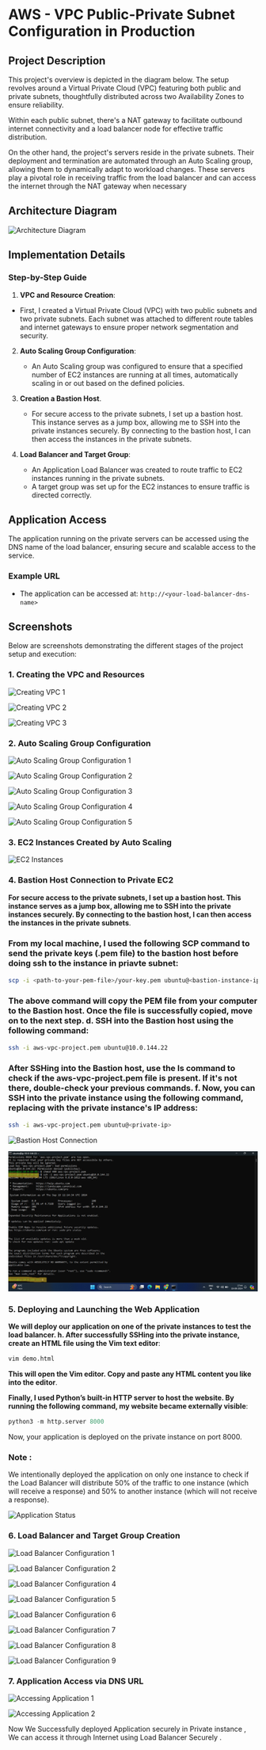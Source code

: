 # AWS - VPC Public-Private Subnet Configuration in Production 

## Project Description
This project's overview is depicted in the diagram below. The setup revolves around a Virtual Private Cloud (VPC) featuring both public and private subnets, thoughtfully distributed across two Availability Zones to ensure reliability.

Within each public subnet, there's a NAT gateway to facilitate outbound internet connectivity and a load balancer node for effective traffic distribution.

On the other hand, the project's servers reside in the private subnets. Their deployment and termination are automated through an Auto Scaling group, allowing them to dynamically adapt to workload changes. These servers play a pivotal role in receiving traffic from the load balancer and can access the internet through the NAT gateway when necessary

## Architecture Diagram


![Architecture Diagram](screenshots/architecture-diagram.png)

## Implementation Details
### Step-by-Step Guide

 1. **VPC and Resource Creation**:
   - First, I created a Virtual Private Cloud (VPC) with two public subnets and two private subnets. Each subnet was attached to different route tables and internet gateways to ensure 
     proper network segmentation and security.
     
2. **Auto Scaling Group Configuration**:
   - An Auto Scaling group was configured to ensure that a specified number of EC2 instances are running at all times, automatically scaling in or out based on the defined policies.
     
3. **Creation a Bastion Host**.
   - For secure access to the private subnets, I set up a bastion host. This instance serves as a jump box, allowing me to SSH into the private instances securely. By connecting to the 
     bastion host, I can then access the instances in the private subnets.

4. **Load Balancer and Target Group**:
   - An Application Load Balancer was created to route traffic to EC2 instances running in the private subnets.
   - A target group was set up for the EC2 instances to ensure traffic is directed correctly.


## Application Access
The application running on the private servers can be accessed using the DNS name of the load balancer, ensuring secure and scalable access to the service.

### Example URL
- The application can be accessed at: `http://<your-load-balancer-dns-name>`


## Screenshots
Below are screenshots demonstrating the different stages of the project setup and execution:

### 1. Creating the VPC and Resources
![Creating VPC 1](screenshots/vpc-creation1.png)


![Creating VPC 2](screenshots/vpc-creation2.png)


![Creating VPC 3](screenshots/vpc-creation3.png)



### 2. Auto Scaling Group Configuration
![Auto Scaling Group Configuration 1](screenshots/auto-scaling-group-configuration1.png)


![Auto Scaling Group Configuration 2](screenshots/auto-scaling-group-configuration2.png)


![Auto Scaling Group Configuration 3](screenshots/auto-scaling-group-configuration3.png)


![Auto Scaling Group Configuration 4](screenshots/auto-scaling-group-configuration4.png)


![Auto Scaling Group Configuration 5](screenshots/auto-scaling-group-configuration5.png)


### 3. EC2 Instances Created by Auto Scaling


![EC2 Instances](screenshots/ec2-instances.png)

### 4. Bastion Host Connection to Private EC2
**For secure access to the private subnets, I set up a bastion host. This instance serves as a jump box, allowing me to SSH into the private instances securely. By connecting to the bastion host, I can then access the instances in the private subnets**.

### From my local machine, I used the following SCP command to send the private keys (.pem file) to the bastion host before doing ssh to the instance in priavte subnet:
```bash
scp -i <path-to-your-pem-file>/your-key.pem ubuntu@<bastion-instance-ip>:/home/ubuntu
```
### The above command will copy the PEM file from your computer to the Bastion host. Once the file is successfully copied, move on to the next step. d. SSH into the Bastion host using the following command:
```bash
ssh -i aws-vpc-project.pem ubuntu@10.0.144.22
```
### After SSHing into the Bastion host, use the ls command to check if the aws-vpc-project.pem file is present. If it's not there, double-check your previous commands. f. Now, you can SSH into the private instance using the following command, replacing <private IP> with the private instance's IP address:
```bash
ssh -i aws-vpc-project.pem ubuntu@<private-ip>
```

![Bastion Host Connection](screenshots/bastion-host-connection.png)


![Bastion Host Connection](screenshots/bastion-host-connection1.png)

### 5. Deploying and Launching the Web Application
**We will deploy our application on one of the private instances to test the load balancer. h. After successfully SSHing into the private instance, create an HTML file using the Vim text editor**:
```bash
vim demo.html
```
 **This will open the Vim editor. Copy and paste any HTML content you like into the editor**.

**Finally, I used Python’s built-in HTTP server to host the website. By running the following command, my website became externally visible**:
```python
python3 -m http.server 8000
```
Now, your application is deployed on the private instance on port 8000.


### Note :
We intentionally deployed the application on only one instance to check if the Load Balancer will distribute 50% of the traffic to one instance (which will receive a response) and 50% to another instance (which will not receive a response).


![Application Status](screenshots/application-status.png)

### 6. Load Balancer and Target Group Creation
![Load Balancer Configuration 1](screenshots/load-balancer-configuration1.png)


![Load Balancer Configuration 2](screenshots/load-balancer-configuration2.png)


![Load Balancer Configuration 4](screenshots/load-balancer-configuration4.png)


![Load Balancer Configuration 5](screenshots/load-balancer-configuration5.png)


![Load Balancer Configuration 6](screenshots/load-balancer-configuration6.png)


![Load Balancer Configuration 7](screenshots/load-balancer-configuration7.png)


![Load Balancer Configuration 8](screenshots/load-balancer-configuration8.png)


![Load Balancer Configuration 9](screenshots/load-balancer-configuration9.png)



### 7. Application Access via DNS URL
![Accessing Application 1](screenshots/application-access1.png)


![Accessing Application 2](screenshots/application-access2.png)

Now We Successfully deployed Application securely in Private instance , We can access it through Internet using Load Balancer Securely .



